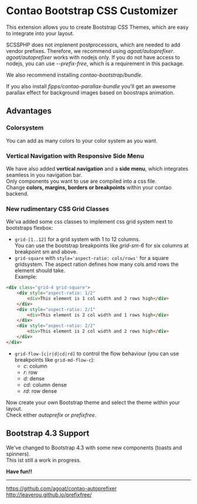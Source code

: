 # Contao Bootstrap CSS Customizer

This extension allows you to create Bootstrap CSS Themes, which are easy to integrate into your layout.

SCSSPHP does not implenent postprocessors, which are needed to add vendor prefixes. Therefore, we recommend using _agoat/autoprefixer_.  
_agoat/autoprefixer_ works with nodejs only. If you do not have access to nodejs, you can use _--prefix-free_, which is a requirement in this package.
 
We also recommend installing _contao-bootstrap/bundle_.
 
If you also install _fipps/contao-parallax-bundle_ you'll get an awesome parallax effect for background images based on boostraps animation.

## Advantages  
### Colorsystem
You can add as many colors to your color system as you want.  

### Vertical Navigation with Responsive Side Menu 
We have also added **vertical navigation** and a **side menu**, which integrates seamless in you navigation bar.  
Only components you want to use are compiled into a css file.  
Change **colors, margins, borders or breakpoints** within your contao backend.  

### New rudimentary CSS Grid Classes  
We'va added some css classes to implement css grid system next to bootstraps flexbox:  
- `grid-[1..12]` for a grid system with 1 to 12 columns.  
You can use the bootstrap breakpoints like *grid-sm-6* for six columns at breakpoint sm and above.
- `grid-square` with `style='aspect-ratio: cols/rows'`  for a square gridsystem. The aspect ration defines how many cols amd rows the element should take.  
Example:  
````html
<div class="grid-4 grid-square">
    <div style="aspect-ratio: 1/2"
        <div>This element is 1 col width and 2 rows high</div>
    </div>
    <div style="aspect-ratio: 2/1"
        <div>This element is 2 col width and 1 rows high</div>
    </div>
    <div style="aspect-ratio: 2/2"
        <div>This element is 2 col width and 2 rows high</div>
    </div>    
</div>
````
- `grid-flow-[c|r|d|cd|rd]` to control the flow behaviour (you can use breakpoints like `grid-md-flow-c`):
  - *c*: column
  - *r*: row
  - *d*: dense
  - *cd*: column dense
  - *rd*: row dense


Now create your own Bootstrap theme and select the theme within your layout.  
Check either _autoprefix_ or _prefixfree_.


## Bootstrap 4.3 Support ##
We've changed to Bootstrap 4.3 with some new components (toasts and spinners).  
This ist still a work in progress.

**Have fun!!**


---
https://github.com/agoat/contao-autoprefixer
http://leaverou.github.io/prefixfree/